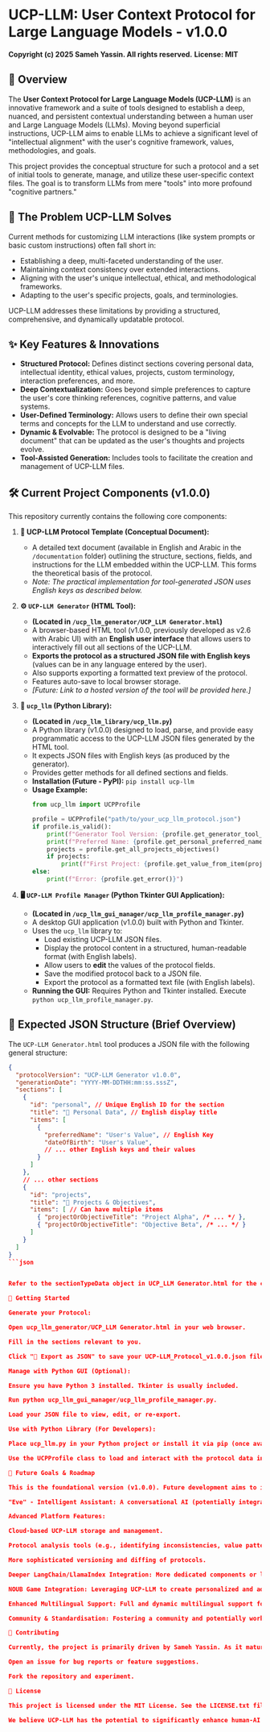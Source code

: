 # UCP-LLM: User Context Protocol for Large Language Models - v1.0.0

**Copyright (c) 2025 Sameh Yassin. All rights reserved.**
**License: MIT**

## 🌟 Overview

The **User Context Protocol for Large Language Models (UCP-LLM)** is an innovative framework and a suite of tools designed to establish a deep, nuanced, and persistent contextual understanding between a human user and Large Language Models (LLMs). Moving beyond superficial instructions, UCP-LLM aims to enable LLMs to achieve a significant level of "intellectual alignment" with the user's cognitive framework, values, methodologies, and goals.

This project provides the conceptual structure for such a protocol and a set of initial tools to generate, manage, and utilize these user-specific context files. The goal is to transform LLMs from mere "tools" into more profound "cognitive partners."

## 🎯 The Problem UCP-LLM Solves

Current methods for customizing LLM interactions (like system prompts or basic custom instructions) often fall short in:
*   Establishing a deep, multi-faceted understanding of the user.
*   Maintaining context consistency over extended interactions.
*   Aligning with the user's unique intellectual, ethical, and methodological frameworks.
*   Adapting to the user's specific projects, goals, and terminologies.

UCP-LLM addresses these limitations by providing a structured, comprehensive, and dynamically updatable protocol.

## ✨ Key Features & Innovations

*   **Structured Protocol:** Defines distinct sections covering personal data, intellectual identity, ethical values, projects, custom terminology, interaction preferences, and more.
*   **Deep Contextualization:** Goes beyond simple preferences to capture the user's core thinking references, cognitive patterns, and value systems.
*   **User-Defined Terminology:** Allows users to define their own special terms and concepts for the LLM to understand and use correctly.
*   **Dynamic & Evolvable:** The protocol is designed to be a "living document" that can be updated as the user's thoughts and projects evolve.
*   **Tool-Assisted Generation:** Includes tools to facilitate the creation and management of UCP-LLM files.

## 🛠️ Current Project Components (v1.0.0)

This repository currently contains the following core components:

1.  **📄 UCP-LLM Protocol Template (Conceptual Document):**
    *   A detailed text document (available in English and Arabic in the `/documentation` folder) outlining the structure, sections, fields, and instructions for the LLM embedded within the UCP-LLM. This forms the theoretical basis of the protocol.
    *   *Note: The practical implementation for tool-generated JSON uses English keys as described below.*

2.  **⚙️ `UCP-LLM Generator` (HTML Tool):**
    *   **(Located in `/ucp_llm_generator/UCP_LLM Generator.html`)**
    *   A browser-based HTML tool (v1.0.0, previously developed as v2.6 with Arabic UI) with an **English user interface** that allows users to interactively fill out all sections of the UCP-LLM.
    *   **Exports the protocol as a structured JSON file with English keys** (values can be in any language entered by the user).
    *   Also supports exporting a formatted text preview of the protocol.
    *   Features auto-save to local browser storage.
    *   *[Future: Link to a hosted version of the tool will be provided here.]*

3.  **🐍 `ucp_llm` (Python Library):**
    *   **(Located in `/ucp_llm_library/ucp_llm.py`)**
    *   A Python library (v1.0.0) designed to load, parse, and provide easy programmatic access to the UCP-LLM JSON files generated by the HTML tool.
    *   It expects JSON files with English keys (as produced by the generator).
    *   Provides getter methods for all defined sections and fields.
    *   **Installation (Future - PyPI):** `pip install ucp-llm`
    *   **Usage Example:**
        ```python
        from ucp_llm import UCPProfile

        profile = UCPProfile("path/to/your_ucp_llm_protocol.json")
        if profile.is_valid():
            print(f"Generator Tool Version: {profile.get_generator_tool_version()}")
            print(f"Preferred Name: {profile.get_personal_preferred_name()}")
            projects = profile.get_all_projects_objectives()
            if projects:
                print(f"First Project: {profile.get_value_from_item(projects[0], 'projectOrObjectiveTitle')}")
        else:
            print(f"Error: {profile.get_error()}")
        ```

4.  **🖥️ `UCP-LLM Profile Manager` (Python Tkinter GUI Application):**
    *   **(Located in `/ucp_llm_gui_manager/ucp_llm_profile_manager.py`)**
    *   A desktop GUI application (v1.0.0) built with Python and Tkinter.
    *   Uses the `ucp_llm` library to:
        *   Load existing UCP-LLM JSON files.
        *   Display the protocol content in a structured, human-readable format (with English labels).
        *   Allow users to **edit** the values of the protocol fields.
        *   Save the modified protocol back to a JSON file.
        *   Export the protocol as a formatted text file (with English labels).
    *   **Running the GUI:** Requires Python and Tkinter installed. Execute `python ucp_llm_profile_manager.py`.

## 🔩 Expected JSON Structure (Brief Overview)

The `UCP-LLM Generator.html` tool produces a JSON file with the following general structure:

```json
{
  "protocolVersion": "UCP-LLM Generator v1.0.0",
  "generationDate": "YYYY-MM-DDTHH:mm:ss.sssZ",
  "sections": [
    {
      "id": "personal", // Unique English ID for the section
      "title": "👤 Personal Data", // English display title
      "items": [
        {
          "preferredName": "User's Value", // English Key
          "dateOfBirth": "User's Value",
          // ... other English keys and their values
        }
      ]
    },
    // ... other sections
    {
      "id": "projects",
      "title": "📌 Projects & Objectives",
      "items": [ // Can have multiple items
        { "projectOrObjectiveTitle": "Project Alpha", /* ... */ },
        { "projectOrObjectiveTitle": "Objective Beta", /* ... */ }
      ]
    }
  ]
}
```json


Refer to the sectionTypeData object in UCP_LLM Generator.html for the complete list of section IDs, titles, and field jsonKey definitions.

🚀 Getting Started

Generate your Protocol:

Open ucp_llm_generator/UCP_LLM Generator.html in your web browser.

Fill in the sections relevant to you.

Click "💾 Export as JSON" to save your UCP-LLM_Protocol_v1.0.0.json file.

Manage with Python GUI (Optional):

Ensure you have Python 3 installed. Tkinter is usually included.

Run python ucp_llm_gui_manager/ucp_llm_profile_manager.py.

Load your JSON file to view, edit, or re-export.

Use with Python Library (For Developers):

Place ucp_llm.py in your Python project or install it via pip (once available).

Use the UCPProfile class to load and interact with the protocol data in your Python applications.

🔭 Future Goals & Roadmap

This is the foundational version (v1.0.0). Future development aims to include:

"Eve" - Intelligent Assistant: A conversational AI (potentially integrated within the generator or a separate platform) to help users build their UCP-LLM through dialogue rather than form-filling.

Advanced Platform Features:

Cloud-based UCP-LLM storage and management.

Protocol analysis tools (e.g., identifying inconsistencies, value patterns).

More sophisticated versioning and diffing of protocols.

Deeper LangChain/LlamaIndex Integration: More dedicated components or loaders for easier integration of UCP-LLM into LLM application frameworks.

NOUB Game Integration: Leveraging UCP-LLM to create personalized and adaptive experiences within the planned "NOUB" educational game.

Enhanced Multilingual Support: Full and dynamic multilingual support for the UI of all tools and for the protocol content itself.

Community & Standardisation: Fostering a community and potentially working towards a more standardized UCP-LLM format.

🤝 Contributing

Currently, the project is primarily driven by Sameh Yassin. As it matures, guidelines for contributions will be established. For now, feel free to:

Open an issue for bug reports or feature suggestions.

Fork the repository and experiment.

📜 License

This project is licensed under the MIT License. See the LICENSE.txt file for details.

We believe UCP-LLM has the potential to significantly enhance human-AI collaboration. Thank you for your interest!

